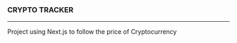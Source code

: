 ### CRYPTO TRACKER
--------------------

Project using Next.js to follow the price of Cryptocurrency 